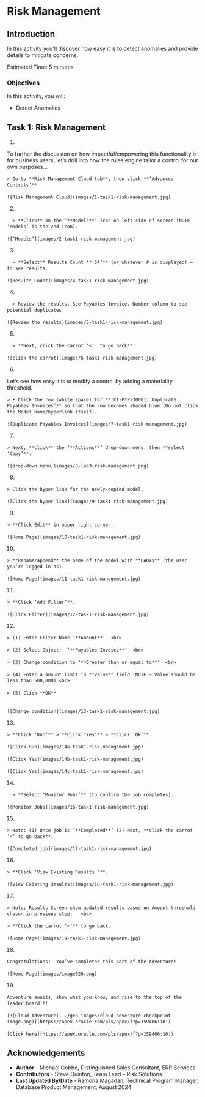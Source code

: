 # Risk Management

## Introduction

In this activity you'll discover how easy it is to detect anomalies and provide details to mitigate concerns.

Estimated Time: 5 minutes


### Objectives

In this activity, you will:
* Detect Anomalies



## Task 1: Risk Management


1. 

  To further the discussion on how impactful/empowering this functionality is for business users, let’s drill into how the rules engine tailor a control for our own purposes...


    > Go to **Risk Management Cloud tab**, then click **‘Advanced Controls’**

    ![Risk Management Cloud](images/1-task1-risk-management.jpg)


2. 

      > **Click** on the ‘**Models**’ icon on left side of screen (NOTE – ‘Models’ is the 2nd icon).

    ![‘Models’](images/2-task1-risk-management.jpg)


3. 

      > **Select** Results Count **‘64’** (or whatever # is displayed) – to see results.

    ![Results Count](images/4-task1-risk-management.jpg)

4. 

      > Review the results. See Payables Invoice. Number column to see potential duplicates.

    ![Review the results](images/5-task1-risk-management.jpg)

5. 

      > **Next, click the carrot ‘<’  to go back**.

    ![click the carrot](images/6-task1-risk-management.jpg)

6. 

  Let’s see how easy it is to modify a control by adding a materiality threshold.  


    > •	Click the row (white space) for **‘CI-PTP-30001: Duplicate Payables Invoices’** so that the row becomes shaded blue (Do not click the Model name/hyperlink itself).

    ![Duplicate Payables Invoices](images/7-task1-risk-management.jpg)

7. 
 
    > Next, **click** the ‘**Actions**’ drop-down menu, then **select ‘Copy’**.

    ![drop-down menu](images/8-lab3-risk-management.png)

8. 
  
    > Click the hyper link for the newly-copied model.

    ![Click the hyper link](images/9-task1-risk-management.jpg)

9. 
  
    > **Click Edit** in upper right corner.

    ![Home Page](images/10-task1-risk-management.jpg)

10. 
  
    > **Rename/append** the name of the model with **CAOxx** (the user you’re logged in as).

    ![Home Page](images/11-task1-risk-management.jpg)

11. 
  
    > **Click ‘Add Filter‘**.

    ![Click Filter](images/12-task1-risk-management.jpg)

12. 

    > (1) Enter Filter Name ‘**Amount**’  <br>

    > (2) Select Object:  ‘**Payables Invoice**’  <br>

    > (3) Change condition to ‘**Greater than or equal to**’  <br>

    > (4) Enter a amount limit in **Value** field (NOTE – Value should be less than 500,000) <br>

    > (5) Click **OK**


    ![Change condition](images/13-task1-risk-management.jpg)

13. 

    > **Click ‘Run’** > **Click ‘Yes’** > **Click ‘Ok’**.

    ![Click Run](images/14a-task1-risk-management.jpg)

    ![Click Yes](images/14b-task1-risk-management.jpg)

    ![Click Yes](images/14c-task1-risk-management.jpg)

14. 

      > **Select ‘Monitor Jobs’** (to confirm the job completes).

    ![Monitor Jobs](images/16-task1-risk-management.jpg)

15. 
  
    > Note: (1) Once job is ‘**Completed**’ (2) Next, **click the carrot ‘<’ to go back**.

    ![Completed job](images/17-task1-risk-management.jpg)

16. 
  
    > **Click ‘View Existing Results ‘**.

    ![View Existing Results](images/18-task1-risk-management.jpg)

17. 
  
    > Note: Results Screen show updated results based on Amount threshold chosen in previous step.   <br>

    > **Click the carrot ‘<’** to go back.

    ![Home Page](images/19-task1-risk-management.jpg)

18. 

    Congratulations!  You’ve completed this part of the Adventure!

    ![Home Page](images/image020.png)

19. 

    Adventure awaits, show what you know, and rise to the top of the leader board!!!

    [![Cloud Adventure](../gen-images/cloud-adventure-checkpoint-image.png)](https://apex.oracle.com/pls/apex/f?p=159406:10:)

    [Click here](https://apex.oracle.com/pls/apex/f?p=159406:10:) 

## Acknowledgements
* **Author** - Michael Gobbo, Distinguished Sales Consultant, ERP Services
* **Contributors** -  Steve Quinton, Team Lead – Risk Solutions 
* **Last Updated By/Date** - Ramona Magadan, Technical Program Manager, Database Product Management, August 2024

